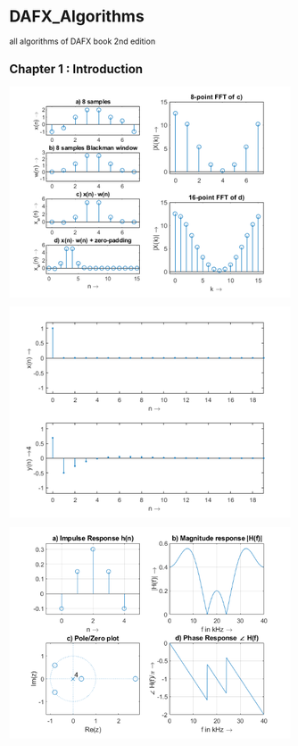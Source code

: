 # DAFX_Algorithms
all algorithms of DAFX book 2nd edition

## Chapter 1 : Introduction

<p align="center"><img src="Chapter1-Introduction/img/M15.png" width="700" title="M15"/></p>
<p align="center"><img src="Chapter1-Introduction/img/M18.png" width="700" />
</p><p align="center"><img src="Chapter1-Introduction/img/M19.png" width="700" /></p>

